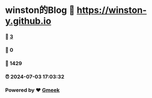 # winston的Blog :link: https://winston-y.github.io 
### :page_facing_up: [3](https://winston-y.github.io/tag.html) 
### :speech_balloon: 0 
### :hibiscus: 1429 
### :alarm_clock: 2024-07-03 17:03:32 
### Powered by :heart: [Gmeek](https://github.com/Meekdai/Gmeek)
